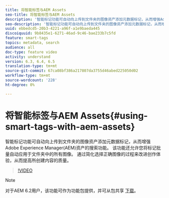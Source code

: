 ```yaml
---
title: 将智能标签与AEM Assets
seo-title: 将智能标签与AEM Assets
description: '智能标记功能可自动向上传到文件夹的图像资产添加元数据标记，从而增强Adobe Experience Manager(AEM)资产的搜索功能。 该功能还允许您将标记批量自动应用于文件夹中的所有图像。 通过简化选择正确图像的过程来改进创作体验，从而提高所创建内容的质量。 '
seo-description: '智能标记功能可自动向上传到文件夹的图像资产添加元数据标记，从而增强Adobe Experience Manager(AEM)资产的搜索功能。 该功能还允许您将标记批量自动应用于文件夹中的所有图像。 通过简化选择正确图像的过程来改进创作体验，从而提高所创建内容的质量。 '
uuid: ebbedcd5-20b3-4221-a96f-a1e9baeda445
discoiquuid: 9b8435e1-6271-46ad-9c46-bae233b7c5fd
feature: smart-tags
topics: metadata, search
audience: all
doc-type: feature video
activity: understand
version: 6.3, 6.4, 6.5
translation-type: tm+mt
source-git-commit: 67ca08bf386a217807da3755d46abed225050d02
workflow-type: tm+mt
source-wordcount: '228'
ht-degree: 0%

---
```



# 将智能标签与AEM Assets{#using-smart-tags-with-aem-assets}

智能标记功能可自动向上传到文件夹的图像资产添加元数据标记，从而增强Adobe Experience Manager(AEM)资产的搜索功能。 该功能还允许您将标记批量自动应用于文件夹中的所有图像。 通过简化选择正确图像的过程来改进创作体验，从而提高所创建内容的质量。

>[!VIDEO](https://video.tv.adobe.com/v/17019/?quality=9&learn=on)

>[!NOTE]
>
>对于AEM 6.2用户，该功能可作为功能包提供，并可从包共享 [下载](https://www.adobeaemcloud.com/content/packageshare/tools/login.html)。

